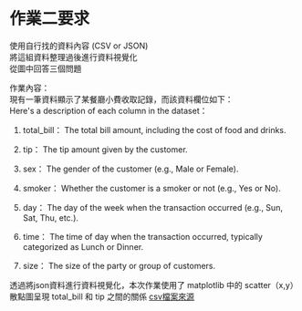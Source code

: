 作業二要求
===
使用自行找的資料內容 (CSV or JSON)  
將這組資料整理過後進行資料視覺化  
從圖中回答三個問題  

作業內容：  
現有一筆資料顯示了某餐廳小費收取記錄，而該資料欄位如下：  
Here's a description of each column in the dataset：

1. total_bill： The total bill amount, including the cost of food and drinks.

3. tip： The tip amount given by the customer.

4. sex： The gender of the customer (e.g., Male or Female).

5. smoker： Whether the customer is a smoker or not (e.g., Yes or No).

6. day： The day of the week when the transaction occurred (e.g., Sun, Sat, Thu, etc.).

7. time： The time of day when the transaction occurred, typically categorized as Lunch or Dinner.

8. size： The size of the party or group of customers.  

透過將json資料進行資料視覺化，本次作業使用了 matplotlib 中的 scatter（x,y）散點圖呈現 total_bill 和 tip 之間的關係
[csv檔案來源](https://www.kaggle.com/datasets/sakshisatre/tips-dataset?resource=download&select=tip.csv)
